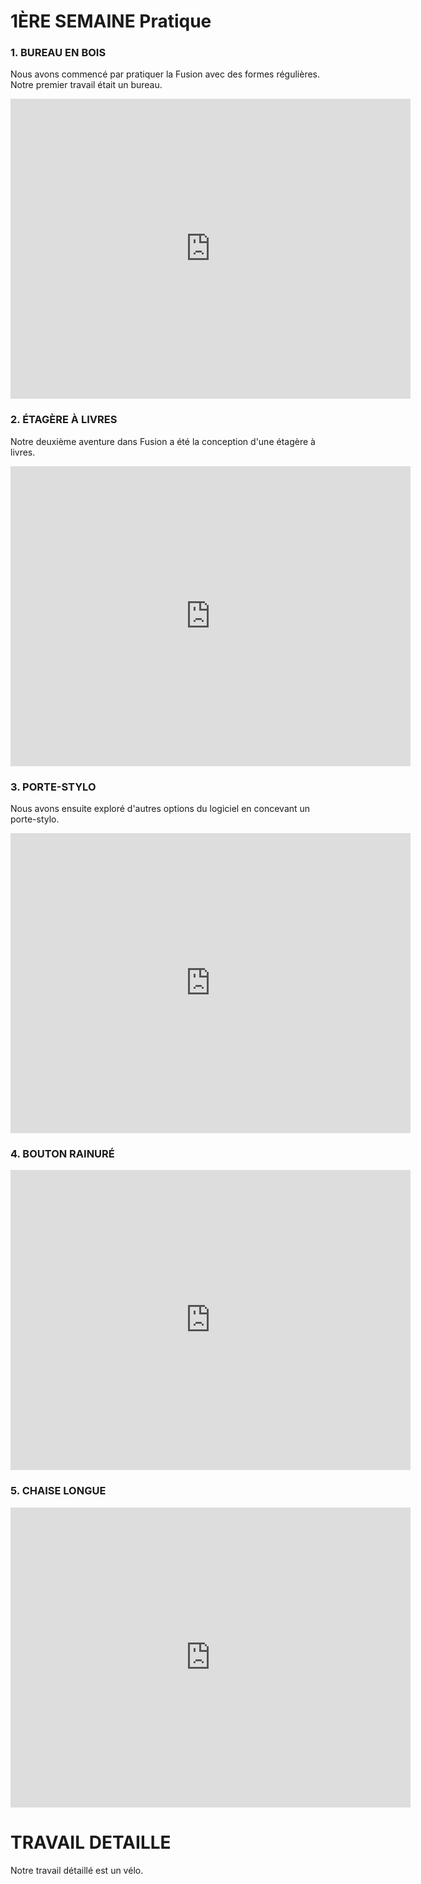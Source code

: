 # 1ÈRE SEMAINE Pratique
### 1. BUREAU EN BOIS
Nous avons commencé par pratiquer la Fusion avec des formes régulières. Notre premier travail était un bureau.

<iframe src="https://myhub.autodesk360.com/ue28cacf9/shares/public/SH35dfcQT936092f0e43a4aeb421f50eddaa?mode=embed" width="640" height="480" allowfullscreen="true" webkitallowfullscreen="true" mozallowfullscreen="true"  frameborder="0"></iframe>

### 2. ÉTAGÈRE À LIVRES
Notre deuxième aventure dans Fusion a été la conception d'une étagère à livres.

<iframe src="https://myhub.autodesk360.com/ue28cacf9/shares/public/SH35dfcQT936092f0e433af5a14d027cbdba?mode=embed" width="640" height="480" allowfullscreen="true" webkitallowfullscreen="true" mozallowfullscreen="true"  frameborder="0"></iframe>

### 3. PORTE-STYLO
Nous avons ensuite exploré d'autres options du logiciel en concevant un porte-stylo.

<iframe src="https://myhub.autodesk360.com/ue28cacf9/shares/public/SH35dfcQT936092f0e43a3ce1aaa54da8bdd?mode=embed" width="640" height="480" allowfullscreen="true" webkitallowfullscreen="true" mozallowfullscreen="true"  frameborder="0"></iframe>

### 4. BOUTON RAINURÉ

<iframe src="https://myhub.autodesk360.com/ue28cacf9/shares/public/SH35dfcQT936092f0e433d5a189cd0646c56?mode=embed" width="640" height="480" allowfullscreen="true" webkitallowfullscreen="true" mozallowfullscreen="true"  frameborder="0"></iframe>

### 5. CHAISE LONGUE

<iframe src="https://myhub.autodesk360.com/ue28cacf9/shares/public/SH35dfcQT936092f0e4382a496913e3de4c2?mode=embed" width="640" height="480" allowfullscreen="true" webkitallowfullscreen="true" mozallowfullscreen="true"  frameborder="0"></iframe>

# TRAVAIL DETAILLE
Notre travail détaillé est un vélo.
